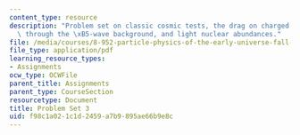 ```yaml
---
content_type: resource
description: "Problem set on classic cosmic tests, the drag on charged particles moving\
  \ through the \xB5-wave background, and light nuclear abundances."
file: /media/courses/8-952-particle-physics-of-the-early-universe-fall-2004/f98c1a021c1d2459a7b9895ae66b9e8c_ps3.pdf
file_type: application/pdf
learning_resource_types:
- Assignments
ocw_type: OCWFile
parent_title: Assignments
parent_type: CourseSection
resourcetype: Document
title: Problem Set 3
uid: f98c1a02-1c1d-2459-a7b9-895ae66b9e8c
---
```

